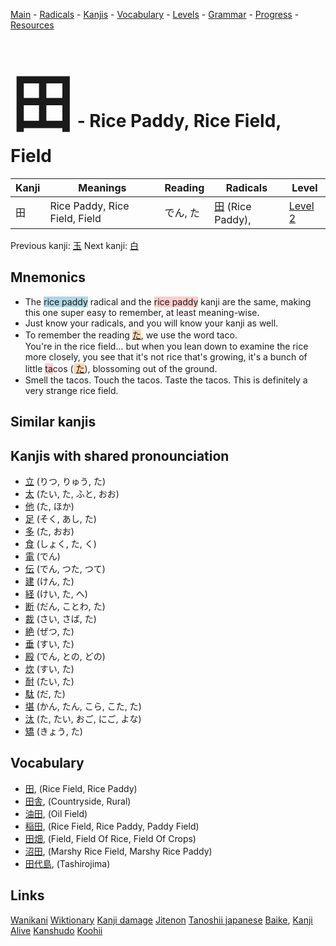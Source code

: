 <style> bigfont {font-size: 100px}</style>
[Main](../README.md) -
[Radicals](../radicals.md) -
[Kanjis](../kanjis.md) -
[Vocabulary](../vocabulary.md) -
[Levels](../levels.md) -
[Grammar](../grammar.md) - 
[Progress](../progress.md) -
[Resources](../resources.md)
# <bigfont> 田</bigfont> - Rice Paddy, Rice Field, Field 

| Kanji | Meanings | Reading | Radicals | Level |
| --- | --- | --- | --- | --- |
| 田 | Rice Paddy, Rice Field, Field | でん, た | [田](../radicals/田.md) (Rice Paddy),  | [Level 2](../levels/wk_level2.md) |

Previous kanji: [玉](玉.md) Next kanji: [白](白.md) 

## Mnemonics
 * The <span style="background-color:#ADD8E6"> rice paddy</span> radical and the <span style="background-color:#ffcccb"> rice paddy</span> kanji are the same, making this one super easy to remember, at least meaning-wise.
* Just know your radicals, and you will know your kanji as well.
* To remember the reading <span style="background-color:#fed8b1"> [た](https://jisho.org/search/た)</span>, we use the word taco.<br />You're in the rice field... but when you lean down to examine the rice more closely, you see that it's not rice that's growing, it's a bunch of little <span style="background-color:#ffcccb"> ta</span>cos (<span style="background-color:#fed8b1"> [た](https://jisho.org/search/た)</span>), blossoming out of the ground.
* Smell the tacos. Touch the tacos. Taste the tacos. This is definitely a very strange rice field.


## Similar kanjis
 


## Kanjis with shared pronounciation
 * [立](立.md) (りつ, りゅう, た)
* [太](太.md) (たい, た, ふと, おお)
* [他](他.md) (た, ほか)
* [足](足.md) (そく, あし, た)
* [多](多.md) (た, おお)
* [食](食.md) (しょく, た, く)
* [電](電.md) (でん)
* [伝](伝.md) (でん, つた, つて)
* [建](建.md) (けん, た)
* [経](経.md) (けい, た, へ)
* [断](断.md) (だん, ことわ, た)
* [裁](裁.md) (さい, さば, た)
* [絶](絶.md) (ぜつ, た)
* [垂](垂.md) (すい, た)
* [殿](殿.md) (でん, との, どの)
* [炊](炊.md) (すい, た)
* [耐](耐.md) (たい, た)
* [駄](駄.md) (だ, た)
* [堪](堪.md) (かん, たん, こら, こた, た)
* [汰](汰.md) (た, たい, おご, にご, よな)
* [矯](矯.md) (きょう, た)



## Vocabulary
 * [田](../vocabulary/田.md), (Rice Field, Rice Paddy)
* [田舎](../vocabulary/田.md), (Countryside, Rural)
* [油田](../vocabulary/田.md), (Oil Field)
* [稲田](../vocabulary/田.md), (Rice Field, Rice Paddy, Paddy Field)
* [田畑](../vocabulary/田.md), (Field, Field Of Rice, Field Of Crops)
* [沼田](../vocabulary/田.md), (Marshy Rice Field, Marshy Rice Paddy)
* [田代島](../vocabulary/田.md), (Tashirojima)




## Links 


[Wanikani](https://www.wanikani.com/kanji/田)
[Wiktionary](https://en.wiktionary.org/wiki/田)
[Kanji damage](http://www.kanjidamage.com/kanji/search?utf8=✓&q=田)
[Jitenon](https://jitenon.com/kanji/田)
[Tanoshii japanese](https://www.tanoshiijapanese.com/dictionary/kanji.cfm?k=田)
[Baike](https://baike.baidu.com/item/田),
[Kanji Alive](https://app.kanjialive.com/田)
[Kanshudo](https://www.kanshudo.com/searchmn?q=田)
[Koohii](https://kanji.koohii.com/study/kanji/田)
